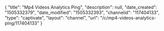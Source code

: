 {
    "title": "Mp4 Videos Analytics Ping",
    "description": null,
    "date_created": "1505332379",
    "date_modified": "1505332393",
    "channelid": "117404133",
    "type": "captivate",
    "layout": "channel",
    "url": "\/c\/mp4-videos-analytics-ping\/117404133"
}